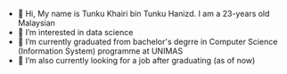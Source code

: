 - 👋 Hi, My name is Tunku Khairi bin Tunku Hanizd. I am a 23-years old Malaysian
- 👀 I’m interested in data science
- 🌱 I’m currently graduated from bachelor's degrre in Computer Science (Information System) programme at UNIMAS
- 💞️ I’m also currently looking for a job after graduating (as of now)
